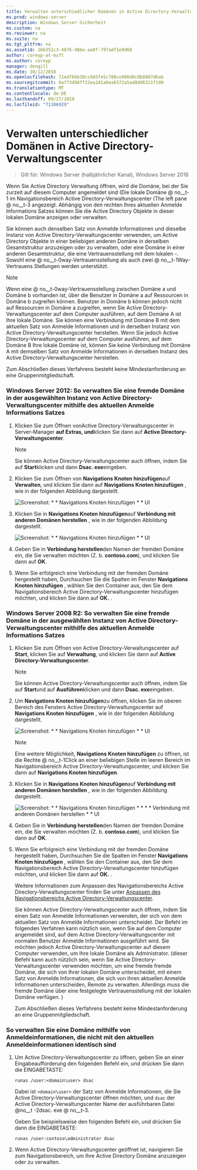 ```yaml
---
title: Verwalten unterschiedlicher Domänen in Active Directory-Verwaltungscenter
ms.prod: windows-server
description: Windows Server-Sicherheit
ms.custom: na
ms.reviewer: na
ms.suite: na
ms.tgt_pltfrm: na
ms.assetid: 166351c3-4076-48be-aa8f-797adf1e9d68
author: coreyp-at-msft
ms.author: coreyp
manager: dongill
ms.date: 10/12/2016
ms.openlocfilehash: 71edf6bb38cc665fe5c780ce986d0c0b8807d6ab
ms.sourcegitcommit: 6aff3d88ff22ea141a6ea6572a5ad8dd6321f199
ms.translationtype: MT
ms.contentlocale: de-DE
ms.lasthandoff: 09/27/2019
ms.locfileid: "71386929"
---
```

# <a name="manage-different-domains-in-active-directory-administrative-center"></a>Verwalten unterschiedlicher Domänen in Active Directory-Verwaltungscenter

>Gilt für: Windows Server (halbjährlicher Kanal), Windows Server 2016

  Wenn Sie Active Directory Verwaltung öffnen, wird die Domäne, bei der Sie zurzeit auf diesem Computer angemeldet sind \(Die lokale Domäne @ no__t-1 im Navigationsbereich Active Directory-Verwaltungscenter \(The left pane @ no__t-3 angezeigt. Abhängig von den rechten Ihres aktuellen Anmelde Informations Satzes können Sie die Active Directory Objekte in dieser lokalen Domäne anzeigen oder verwalten.

 Sie können auch denselben Satz von Anmelde Informationen und dieselbe Instanz von Active Directory-Verwaltungscenter verwenden, um Active Directory Objekte in einer beliebigen anderen Domäne in derselben Gesamtstruktur anzuzeigen oder zu verwalten, oder eine Domäne in einer anderen Gesamtstruktur, die eine Vertrauensstellung mit dem lokalen -. Sowohl eine @ no__t-0way-Vertrauensstellung als auch zwei @ no__t-1Way-Vertrauens Stellungen werden unterstützt.

> [!NOTE]
>  Wenn eine @ no__t-0way-Vertrauensstellung zwischen Domäne a und Domäne b vorhanden ist, über die Benutzer in Domäne a auf Ressourcen in Domäne b zugreifen können. Benutzer in Domäne b können jedoch nicht auf Ressourcen in Domäne a zugreifen, wenn Sie Active Directory-Verwaltungscenter auf dem Computer ausführen, auf dem Domäne A ist Ihre lokale Domäne. Sie können eine Verbindung mit Domäne B mit dem aktuellen Satz von Anmelde Informationen und in derselben Instanz von Active Directory-Verwaltungscenter herstellen. Wenn Sie jedoch Active Directory-Verwaltungscenter auf dem Computer ausführen, auf dem Domäne B Ihre lokale Domäne ist, können Sie keine Verbindung mit Domäne A mit demselben Satz von Anmelde Informationen in derselben Instanz des Active Directory-Verwaltungscenter herstellen.

 Zum Abschließen dieses Verfahrens besteht keine Mindestanforderung an eine Gruppenmitgliedschaft.

### <a name="windows-server-2012-to-manage-a-foreign-domain-in-the-selected-instance-of-active-directory-administrative-center-using-the-current-set-of-logon-credentials"></a>Windows Server 2012: So verwalten Sie eine fremde Domäne in der ausgewählten Instanz von Active Directory-Verwaltungscenter mithilfe des aktuellen Anmelde Informations Satzes

1.  Klicken Sie zum Öffnen vonActive Directory-Verwaltungscenter in Server-Manager **auf Extras, und**klicken Sie dann auf **Active Directory-Verwaltungscenter**.

    > [!NOTE]
    >  Sie können Active Directory-Verwaltungscenter auch öffnen, indem Sie auf **Start**klicken und dann **Dsac. exe**eingeben.

2.  Klicken Sie zum Öffnen von **Navigations Knoten hinzufügen**auf **Verwalten**, und klicken Sie dann auf **Navigations Knoten hinzufügen** , wie in der folgenden Abbildung dargestellt.

     ![Screenshot: * * Navigations Knoten hinzufügen * * UI](media/ADDS_ADACAddNavNode.gif)

3.  Klicken Sie in **Navigations Knoten hinzufügen**auf **Verbindung mit anderen Domänen herstellen** , wie in der folgenden Abbildung dargestellt.

     ![Screenshot: * * Navigations Knoten hinzufügen * * UI](media/ADDS_ADACConnectToDomain.gif)

4.  Geben Sie in **Verbindung herstellen**den Namen der fremden Domäne ein, die Sie verwalten möchten \(Z. b. **contoso.com**\), und klicken Sie dann auf **OK**.

5.  Wenn Sie erfolgreich eine Verbindung mit der fremden Domäne hergestellt haben, Durchsuchen Sie die Spalten im Fenster **Navigations Knoten hinzufügen** , wählen Sie den Container aus, den Sie dem Navigationsbereich Active Directory-Verwaltungscenter hinzufügen möchten, und klicken Sie dann auf **OK.** .

### <a name="windows-server-2008-r2-to-manage-a-foreign-domain-in-the-selected-instance-of-active-directory-administrative-center-using-the-current-set-of-logon-credentials"></a>Windows Server 2008 R2: So verwalten Sie eine fremde Domäne in der ausgewählten Instanz von Active Directory-Verwaltungscenter mithilfe des aktuellen Anmelde Informations Satzes

1. Klicken Sie zum Öffnen von Active Directory-Verwaltungscenter auf **Start**, klicken Sie auf **Verwaltung**, und klicken Sie dann auf **Active Directory-Verwaltungscenter**.

   > [!NOTE]
   >  Sie können Active Directory-Verwaltungscenter auch öffnen, indem Sie auf **Start**und auf **Ausführen**klicken und dann **Dsac. exe**eingeben.

2. Um **Navigations Knoten hinzufügen**zu öffnen, klicken Sie im oberen Bereich des Fensters Active Directory-Verwaltungscenter auf **Navigations Knoten hinzufügen** , wie in der folgenden Abbildung dargestellt.

    ![Screenshot: * * Navigations Knoten hinzufügen * * UI](media/click_add_nav_nodes.gif)

   > [!NOTE]
   >  Eine weitere Möglichkeit, **Navigations Knoten hinzufügen** zu öffnen, ist die Rechte @ no__t-1Click an einer beliebigen Stelle im leeren Bereich im Navigationsbereich Active Directory-Verwaltungscenter, und klicken Sie dann auf **Navigations Knoten hinzufügen**.

3. Klicken Sie in **Navigations Knoten hinzufügen**auf **Verbindung mit anderen Domänen herstellen** , wie in der folgenden Abbildung dargestellt.

    ![Screenshot: * * Navigations Knoten hinzufügen * * * * Verbindung mit anderen Domänen herstellen * * UI](media/add_nav_nodes.gif)

4. Geben Sie in **Verbindung herstellen**den Namen der fremden Domäne ein, die Sie verwalten möchten \(Z. b. **contoso.com**\), und klicken Sie dann auf **OK**.

5. Wenn Sie erfolgreich eine Verbindung mit der fremden Domäne hergestellt haben, Durchsuchen Sie die Spalten im Fenster **Navigations Knoten hinzufügen** , wählen Sie den Container aus, den Sie dem Navigationsbereich Active Directory-Verwaltungscenter hinzufügen möchten, und klicken Sie dann auf **OK.** .

   Weitere Informationen zum Anpassen des Navigationsbereichs Active Directory-Verwaltungscenter finden Sie unter [Anpassen des Navigationsbereichs Active Directory-Verwaltungscenter](customize-the-active-directory-administrative-center-navigation-pane.md).

   Sie können Active Directory-Verwaltungscenter auch öffnen, indem Sie einen Satz von Anmelde Informationen verwenden, der sich von dem aktuellen Satz von Anmelde Informationen unterscheidet. Der Befehl im folgenden Verfahren kann nützlich sein, wenn Sie auf dem Computer angemeldet sind, auf dem Active Directory-Verwaltungscenter mit normalen Benutzer Anmelde Informationen ausgeführt wird. Sie möchten jedoch Active Directory-Verwaltungscenter auf diesem Computer verwenden, um Ihre lokale Domäne als Administrator. \(dieser Befehl kann auch nützlich sein, wenn Sie Active Directory-Verwaltungscenter verwenden möchten, um eine fremde fremde Domäne, die sich von Ihrer lokalen Domäne unterscheidet, mit einem Satz von Anmelde Informationen, die sich von ihren aktuellen Anmelde Informationen unterscheiden, Remote zu verwalten. Allerdings muss die fremde Domäne über eine festgelegte Vertrauensstellung mit der lokalen Domäne verfügen. \)

   Zum Abschließen dieses Verfahrens besteht keine Mindestanforderung an eine Gruppenmitgliedschaft.

### <a name="to-manage-a-domain-using-logon-credentials-that-are-different-from-the-current-set-of-logon-credentials"></a>So verwalten Sie eine Domäne mithilfe von Anmeldeinformationen, die nicht mit den aktuellen Anmeldeinformationen identisch sind

1.  Um Active Directory-Verwaltungscenter zu öffnen, geben Sie an einer Eingabeaufforderung den folgenden Befehl ein, und drücken Sie dann die EINGABETASTE:

     `runas /user:<domain\user> dsac`

     Dabei ist `<domain\user>` der Satz von Anmelde Informationen, die Sie Active Directory-Verwaltungscenter öffnen möchten, und `dsac` der Active Directory-Verwaltungscenter Name der ausführbaren Datei @no__t -2dsac. exe @ no__t-3.

     Geben Sie beispielsweise den folgenden Befehl ein, und drücken Sie dann die EINGABETASTE:

     `runas /user:contoso\administrator dsac`

2.  Wenn Active Directory-Verwaltungscenter geöffnet ist, navigieren Sie zum Navigationsbereich, um Ihre Active Directory Domäne anzuzeigen oder zu verwalten.

  

